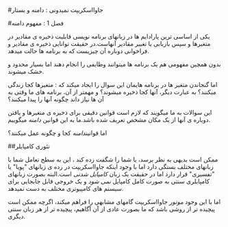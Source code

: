 #جاوااسکریپت نمیدونی : دامنه و بستار

#فصل 1 : مفهوم دامنه

یکی از اساسی ترین پارادایم ها در زبانهای برنامه نویسی قابلیت ذخیره ی مقادیر در متغیرها و سپس بازیابی یا تغییر مقادیر آنهاست.در حقیقت توانایی ذخیره ی مقادیر و فراخوانی دوباره آن چیزیست که به برنامه ها حالت میدهد.

بدون همچین مفهومی هم یک برنامه ها میتوانند وظایفی را انجام دهند اما بسیار محدود و خشک میشوند.

اما گنجاندن متغیر ها در برنامه هایمان این سوال را ایجاد میکند که : متغیرها کجا زندگی میکنند؟ به عبارت دیگر، آنها کجا ذخیره میشوند؟ و مهمتر از آن، برنامه های ما وقتی به آن ها نیاز داند چگونه آنها را پیدا میکنند؟

این سوالات به ما میگویند که لازم است قوانین دقیقی برای ذخیره ی متغیرها و یافتن دوباره ی آنها از یک مکان مشخص تعریف شده باشد.ما به این قوانین *دامنه* میگوییم.

اما قوانین*دامنه* کجا و چگونه عمل میکنند؟

##تئوری کامپایلر

ممکن است بدیهی به نظر برسد، یا شما را شگفت زده کند ، این به سطح تعامل شما با زبانهای مختلف بستگی دارد اما با وجود اینکه جاوااسکریپت در رده ی زبانهای "پویا" یا "تفسیری" قرار دارد اما در حقیقت یک زبان *کامپایل شدنی* است.البته بصورت زبانهای کامپایلری سنتی به صورت کامل کامپایل *نمی شود* و یک خروجی قابل جابجایی برای سیستم های کامپیوتری مختلف به دست نمیدهد.

اما با این وجود *موتور* جاوااسکریپت گامهای مشابهی را فراهم میکند، اگرچه ممکن است پیچیده تر از روشی باشد که ما بصورت عادی از آن آگاهیم، پیچیده تر از هر زبان سنتی دیگری.

